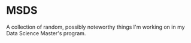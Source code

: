# MSDS
A collection of random, possibly noteworthy things I'm working on in my Data Science Master's program.
